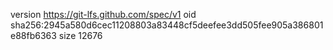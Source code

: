 version https://git-lfs.github.com/spec/v1
oid sha256:2945a580d6cec11208803a83448cf5deefee3dd505fee905a386801e88fb6363
size 12676
